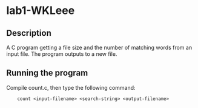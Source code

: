 # lab1-WKLeee
## Description
A C program getting a file size and the number of matching words from an input file.
The program outputs to a new file.

## Running the program
Compile count.c, then type the following command:

        count <input-filename> <search-string> <output-filename> 
